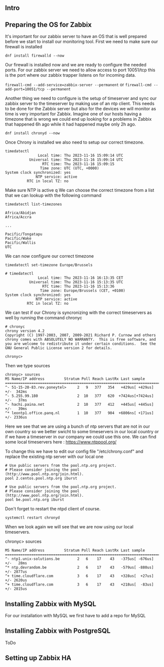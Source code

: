 ## Intro


## Preparing the OS for Zabbix

It's important for our zabbix server to have an OS that is well prepared before we start to install our monitoring tool. First we need to make sure our firewall is installed

``dnf install firewalld --now``

Our firewall is installed now and we are ready to configure the needed ports. For our zabbix server we need to allow access to port 10051/tcp this is the port where our zabbix trapper listens on for incoming data.

```firewall-cmd --add-service=zabbix-server --permanent```
or 
```firewall-cmd --add-port=10051/tcp --permanent```

Another thing we need to configure is the setup of timeserver and sync our zabbix server to the timeserver by making use of an ntp client. This needs to be done for the Zabbix server but also for the devices we will monitor as time is very important for Zabbix. Imagine one of our hosts having a timezone that is wrong we could end up looking for a problems in Zabbix that happened 6h ago while it had happened maybe only 2h ago.

```dnf install chronyd --now```

Once Chrony is installed we also need to setup our correct timezone.
```
timedatectl
               Local time: Thu 2023-11-16 15:09:14 UTC
           Universal time: Thu 2023-11-16 15:09:14 UTC
                 RTC time: Thu 2023-11-16 15:09:15
                Time zone: UTC (UTC, +0000)
System clock synchronized: yes
              NTP service: active
          RTC in local TZ: no
```

Make sure NTP is active q
We can choose the correct timezone from a list that we can lookup with the following command

```timedatectl list-timezones```

```
Africa/Abidjan
Africa/Accra

...

Pacific/Tongatapu
Pacific/Wake
Pacific/Wallis
UTC
```

We can now configure our correct timezone 

```
timedatectl set-timezone Europe/Brussels
```

```
# timedatectl
               Local time: Thu 2023-11-16 16:13:35 CET
           Universal time: Thu 2023-11-16 15:13:35 UTC
                 RTC time: Thu 2023-11-16 15:13:36
                Time zone: Europe/Brussels (CET, +0100)
System clock synchronized: yes
              NTP service: active
          RTC in local TZ: no
```

We can test if our Chrony is syncronizing with the correct timeservers as well by running the command chronyc

```
# chronyc
chrony version 4.2
Copyright (C) 1997-2003, 2007, 2009-2021 Richard P. Curnow and others
chrony comes with ABSOLUTELY NO WARRANTY.  This is free software, and
you are welcome to redistribute it under certain conditions.  See the
GNU General Public License version 2 for details.

chronyc>
```

Then we type sources

```
chronyc> sources
MS Name/IP address         Stratum Poll Reach LastRx Last sample
===============================================================================
^- 51-15-20-83.rev.poneytel>     2   9   377   354   +429us[ +429us] +/-  342ms
^- 5.255.99.180                  2  10   377   620  +7424us[+7424us] +/-   37ms
^- hachi.paina.net               2  10   377   412   +445us[ +445us] +/-   39ms
^* leontp1.office.panq.nl        1  10   377   904  +6806ns[ +171us] +/- 2336us
```

Here we see that we are using a bunch of ntp servers that are not in our own country so we better swicht to some timeservers in our local country or if we have a timeserver in our company we could use this one. We can find some local timeservers here : https://www.ntppool.org/

To change this we have to edit our config file "/etc/chrony.conf" and replace the existing ntp server with our local one 

```
# Use public servers from the pool.ntp.org project.
# Please consider joining the pool (http://www.pool.ntp.org/join.html).
pool 2.centos.pool.ntp.org iburst
```

```
# Use public servers from the pool.ntp.org project.
# Please consider joining the pool (http://www.pool.ntp.org/join.html).
pool be.pool.ntp.org iburst
```

Don't forget to restart the ntpd client of course.
```
systemctl restart chronyd
```

When we look again we will see that we are now using our local timeservers.

chronyc> sources
```
MS Name/IP address         Stratum Poll Reach LastRx Last sample
===============================================================================
^- ntp1.unix-solutions.be        2   6    17    43   -375us[ -676us] +/-   28ms
^* ntp.devrandom.be              2   6    17    43   -579us[ -880us] +/- 2877us
^+ time.cloudflare.com           3   6    17    43   +328us[  +27us] +/- 2620us
^+ time.cloudflare.com           3   6    17    43   +218us[  -83us] +/- 2815us
```


## Installing Zabbix with MySQL

For our installation with MySQL we first have to add a repo for MySQL


## Installing Zabbix with PostgreSQL

ToDo

## Setting up Zabbix HA




